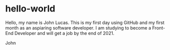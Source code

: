 # hello-world

Hello, my name is John Lucas. This is my first day using GitHub and my first month as an aspiaring software developer. 
I am studying to become a Front-End Developer and will get a job by the end of 2021.

John

